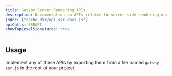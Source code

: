```yaml
---
title: Gatsby Server Rendering APIs
description: Documentation on APIs related to server side rendering during Gatsby's build process
jsdoc: ["cache-dir/api-ssr-docs.js"]
apiCalls: SSRAPI
showTopLevelSignatures: true
---
```


## Usage

Implement any of these APIs by exporting them from a file named `gatsby-ssr.js` in the root of your project.
